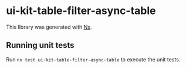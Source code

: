 # ui-kit-table-filter-async-table

This library was generated with [Nx](https://nx.dev).

## Running unit tests

Run `nx test ui-kit-table-filter-async-table` to execute the unit tests.
